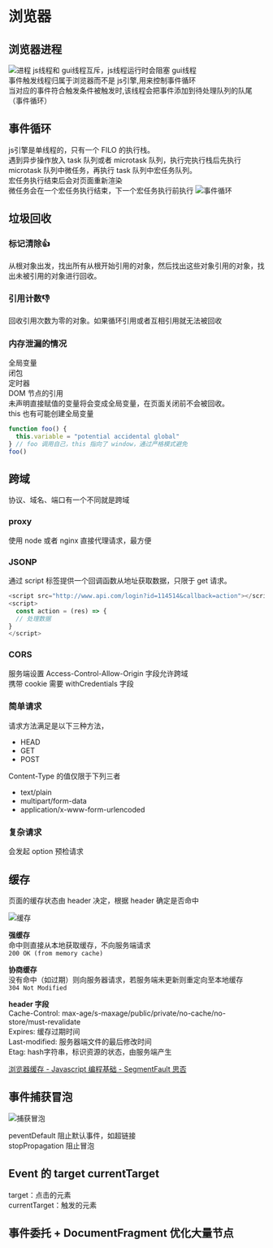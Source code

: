 # 浏览器

## 浏览器进程

![进程](https://s1.huangchengtuo.com/img/0418browser.png)
js线程和 gui线程互斥，js线程运行时会阻塞 gui线程  
事件触发线程归属于浏览器而不是 js引擎,用来控制事件循环  
当对应的事件符合触发条件被触发时,该线程会把事件添加到待处理队列的队尾（事件循环）

## 事件循环

js引擎是单线程的，只有一个 FILO 的执行栈。  
遇到异步操作放入 task 队列或者 microtask 队列，执行完执行栈后先执行 microtask 队列中微任务，再执行 task 队列中宏任务队列。  
宏任务执行结束后会对页面重新渲染  
微任务会在一个宏任务执行结束，下一个宏任务执行前执行
![事件循环](https://s1.huangchengtuo.com/img/0416eventLoop.png)

## 垃圾回收

### 标记清除👍

从根对象出发，找出所有从根开始引用的对象，然后找出这些对象引用的对象，找出未被引用的对象进行回收。

### 引用计数👎

回收引用次数为零的对象。如果循环引用或者互相引用就无法被回收

### 内存泄漏的情况

全局变量  
闭包  
定时器  
DOM 节点的引用  
未声明直接赋值的变量将会变成全局变量，在页面关闭前不会被回收。  
this 也有可能创建全局变量

```js
function foo() {
  this.variable = "potential accidental global"
} // foo 调用自己，this 指向了 window，通过严格模式避免
foo()
```

## 跨域

协议、域名、端口有一个不同就是跨域

### proxy

使用 node 或者 nginx 直接代理请求，最方便

### JSONP

通过 script 标签提供一个回调函数从地址获取数据，只限于 get 请求。

```js
<script src="http://www.api.com/login?id=114514&callback=action"></script>
<script>
  const action = (res) => {
  // 处理数据
}
</script>
```

### CORS

服务端设置 Access-Control-Allow-Origin 字段允许跨域  
携带 cookie 需要 withCredentials 字段

### 简单请求

请求方法满足是以下三种方法，

* HEAD
* GET
* POST

Content-Type 的值仅限于下列三者

* text/plain
* multipart/form-data
* application/x-www-form-urlencoded

### 复杂请求

会发起 option 预检请求

## 缓存

页面的缓存状态由 header 决定，根据 header 确定是否命中

![缓存](https://s1.huangchengtuo.com/img/0416cache.png)

**强缓存**  
命中则直接从本地获取缓存，不向服务端请求  
`200 OK (from memory cache)`

**协商缓存**  
没有命中（如过期）则向服务器请求，若服务端未更新则重定向至本地缓存  
`304 Not Modified`

**header 字段**  
Cache-Control: max-age/s-maxage/public/private/no-cache/no-store/must-revalidate  
Expires: 缓存过期时间  
Last-modified: 服务器端文件的最后修改时间  
Etag: hash字符串，标识资源的状态，由服务端产生

[浏览器缓存 - Javascript 编程基础 - SegmentFault 思否](https://segmentfault.com/a/1190000008377508)

## 事件捕获冒泡

![捕获冒泡](https://s1.huangchengtuo.com/img/0416捕获冒泡.png)

peventDefault 阻止默认事件，如超链接  
stopPropagation 阻止冒泡

## Event 的 target currentTarget

target：点击的元素  
currentTarget：触发的元素

<!-- TODO -->
## 事件委托 + DocumentFragment 优化大量节点
